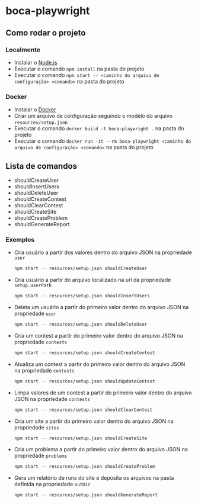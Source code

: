 # boca-playwright

## Como rodar o projeto

### Localmente

- Instalar o [Node.js](https://nodejs.org/en/download/)
- Executar o comando `npm install` na pasta do projeto
- Executar o comando `npm start -- <caminho do arquivo de configuração> <comando>` na pasta do projeto

### Docker

- Instalar o [Docker](https://docs.docker.com/get-docker/)
- Criar um arquivo de configuração seguindo o modelo do arquivo `resources/setup.json`
- Executar o comando `docker build -t boca-playwright .` na pasta do projeto
- Executar o comando `docker run -it --rm boca-playwright <caminho do arquivo de configuração> <comando>` na pasta do projeto

## Lista de comandos

- shouldCreateUser
- shouldInsertUsers
- shouldDeleteUser
- shouldCreateContest
- shouldClearContest
- shouldCreateSite
- shouldCreateProblem
- shouldGenerateReport

### Exemplos

- Cria usuário a partir dos valores dentro do arquivo JSON na propriedade `user`
    ```bash
    npm start -- resources/setup.json shouldCreateUser
    ```

- Cria usuário a partir do arquivo localizado na url da propriedade `setup.userPath`
    ```bash
    npm start -- resources/setup.json shouldInsertUsers
    ```
  
- Deleta um usuário a partir do primeiro valor dentro do arquivo JSON na propriedade `user`
    ```bash
    npm start -- resources/setup.json shouldDeleteUser
    ```

- Cria um contest a partir do primeiro valor dentro do arquivo JSON na propriedade `contests`
    ```bash
    npm start -- resources/setup.json shouldCreateContest
    ```

- Atualiza um contest a partir do primeiro valor dentro do arquivo JSON na propriedade `contests`
    ```bash
    npm start -- resources/setup.json shouldUpdateContest
    ```
  
- Limpa valores de um contest a partir do primeiro valor dentro do arquivo JSON na propriedade `contests`
    ```bash
    npm start -- resources/setup.json shouldClearContest
    ```

- Cria um site a partir do primeiro valor dentro do arquivo JSON na propriedade `sites`
    ```bash
    npm start -- resources/setup.json shouldCreateSite
    ```

- Cria um problema a partir do primeiro valor dentro do arquivo JSON na propriedade `problems`
    ```bash
    npm start -- resources/setup.json shouldCreateProblem
    ```

- Gera um relatório de runs do site e deposita os arquivos na pasta definida na propriedade `outDir`
    ```bash
    npm start -- resources/setup.json shouldGenerateReport
    ```
